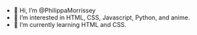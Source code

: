 - 👋 Hi, I’m @PhilippaMorrissey
- 👀 I’m interested in HTML, CSS, Javascript, Python, and anime.
- 🌱 I’m currently learning HTML and CSS.
